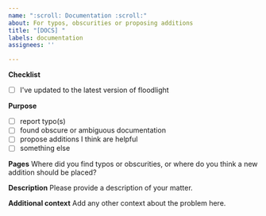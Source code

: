```yaml
---
name: ":scroll: Documentation :scroll:"
about: For typos, obscurities or proposing additions
title: "[DOCS] "
labels: documentation
assignees: ''

---
```


**Checklist**
- [ ] I've updated to the latest version of floodlight


**Purpose**
- [ ] report typo(s)
- [ ] found obscure or ambiguous documentation
- [ ] propose additions I think are helpful
- [ ] something else

**Pages**
Where did you find typos or obscurities, or where do you think a new addition should be placed?

**Description**
Please provide a description of your matter.

**Additional context**
Add any other context about the problem here.
